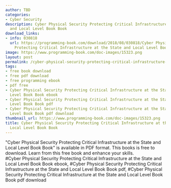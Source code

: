 ```yaml
---
author: TBD
categories:
- Cyber Security
description: Cyber Physical Security Protecting Critical Infrastructure at the State
  and Local Level Book Book
download_links:
- info: 030818
  url: https://programming-book.com/download/2018/08/030818/Cyber Physical Security
    Protecting Critical Infrastructure at the State and Local Level Book.pdf
image: https://www.programming-book.com/doc-images/15323.png
layout: post
permalink: /cyber-physical-security-protecting-critical-infrastructure-at-the-state-and-loca.html
tags:
- free book download
- free pdf download
- free programming ebook
- pdf free
- Cyber Physical Security Protecting Critical Infrastructure at the State and Local
  Level Book Book ebook
- Cyber Physical Security Protecting Critical Infrastructure at the State and Local
  Level Book Book pdf
- Cyber Physical Security Protecting Critical Infrastructure at the State and Local
  Level Book Book pdf download
thumbnail_url: https://www.programming-book.com/doc-images/15323.png
title: Cyber Physical Security Protecting Critical Infrastructure at the State and
  Local Level Book Book
---
```


 
<div class="item-desc text-justify">
  "Cyber Physical Security Protecting Critical Infrastructure at the State and Local Level Book Book" is available in PDF format. This books is free to download. Learn from this free book and enhance your skills.
  <br>
  #Cyber Physical Security Protecting Critical Infrastructure at the State and Local Level Book Book ebook, #Cyber Physical Security Protecting Critical Infrastructure at the State and Local Level Book Book pdf, #Cyber Physical Security Protecting Critical Infrastructure at the State and Local Level Book Book pdf download
</div>